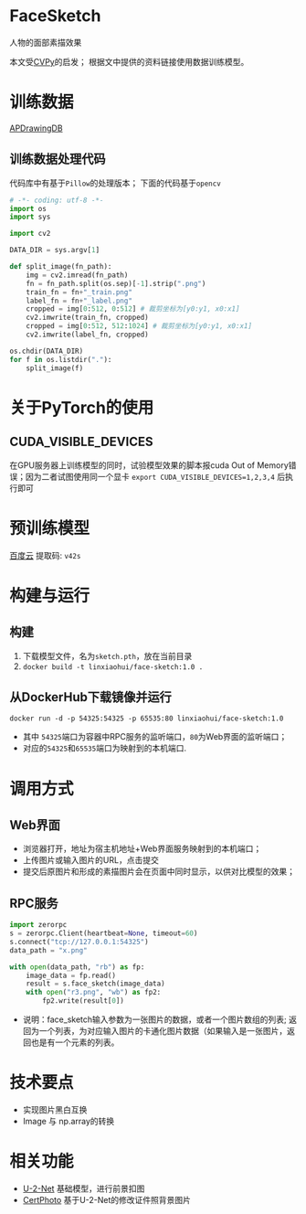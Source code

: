 # FaceSketch
人物的面部素描效果

本文受[CVPy](https://mp.weixin.qq.com/s?__biz=MzU2MDAyNzk5MA==&mid=2247484622&idx=1&sn=abe91eeb7c8a0d7a9157803ee80261a9&chksm=fc0f04f7cb788de1d3d05834e3ae5dec4769af8f830b9b69abe44b9211f1fa5436f1558ded55&token=384912966&lang=zh_CN#rd)的启发； 根据文中提供的资料链接使用数据训练模型。


# 训练数据
[APDrawingDB](https://cg.cs.tsinghua.edu.cn/people/~Yongjin/APDrawingDB.zip)

## 训练数据处理代码
代码库中有基于`Pillow`的处理版本； 下面的代码基于`opencv`

```python
# -*- coding: utf-8 -*-
import os
import sys

import cv2 

DATA_DIR = sys.argv[1]

def split_image(fn_path):
    img = cv2.imread(fn_path)
    fn = fn_path.split(os.sep)[-1].strip(".png")
    train_fn = fn+"_train.png"
    label_fn = fn+"_label.png"
    cropped = img[0:512, 0:512] # 裁剪坐标为[y0:y1, x0:x1]
    cv2.imwrite(train_fn, cropped)
    cropped = img[0:512, 512:1024] # 裁剪坐标为[y0:y1, x0:x1]
    cv2.imwrite(label_fn, cropped)

os.chdir(DATA_DIR)
for f in os.listdir("."):
    split_image(f)
```

# 关于PyTorch的使用

## CUDA_VISIBLE_DEVICES
在GPU服务器上训练模型的同时，试验模型效果的脚本报cuda Out of Memory错误；因为二者试图使用同一个显卡
`export CUDA_VISIBLE_DEVICES=1,2,3,4` 后执行即可

# 预训练模型
[百度云](https://pan.baidu.com/s/1kFO-lrRPnb57NL-gptFwzA) 提取码: `v42s`

# 构建与运行
## 构建
   1. 下载模型文件，名为`sketch.pth`，放在当前目录
   2. `docker build -t linxiaohui/face-sketch:1.0 .`

## 从DockerHub下载镜像并运行
   `docker run -d -p 54325:54325 -p 65535:80 linxiaohui/face-sketch:1.0`
   * 其中 `54325`端口为容器中RPC服务的监听端口，`80`为Web界面的监听端口；
   * 对应的`54325`和`65535`端口为映射到的本机端口.

# 调用方式
## Web界面
   * 浏览器打开，地址为宿主机地址+Web界面服务映射到的本机端口；
   * 上传图片或输入图片的URL，点击提交
   * 提交后原图片和形成的素描图片会在页面中同时显示，以供对比模型的效果；

## RPC服务
```python
import zerorpc
s = zerorpc.Client(heartbeat=None, timeout=60)
s.connect("tcp://127.0.0.1:54325")
data_path = "x.png"

with open(data_path, "rb") as fp:
    image_data = fp.read()
    result = s.face_sketch(image_data)
    with open("r3.png", "wb") as fp2:
        fp2.write(result[0])
```
   * 说明：face_sketch输入参数为一张图片的数据，或者一个图片数组的列表; 返回为一个列表，为对应输入图片的卡通化图片数据（如果输入是一张图片，返回也是有一个元素的列表。

# 技术要点
   * 实现图片黑白互换
   * Image 与 np.array的转换


# 相关功能
   * [U-2-Net](../U-2-Net) 基础模型，进行前景扣图
   * [CertPhoto](../CertPhoto) 基于U-2-Net的修改证件照背景图片
